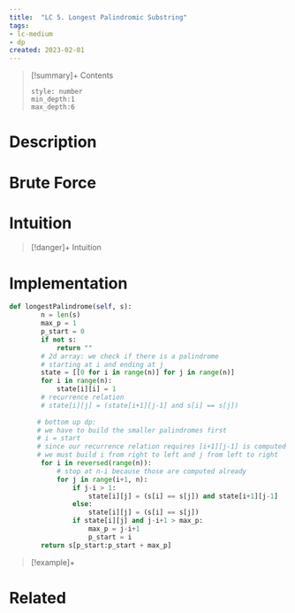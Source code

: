 ```yaml
---
title:  "LC 5. Longest Palindromic Substring"
tags:
- lc-medium
- dp
created: 2023-02-01
---
```


>[!summary]+ Contents
>```toc
>style: number
>min_depth:1
>max_depth:6
>```

# Description

# Brute Force
# Intuition

>[!danger]+ Intuition

# Implementation
```python
def longestPalindrome(self, s):
        n = len(s)
        max_p = 1
        p_start = 0
        if not s:
            return ""
        # 2d array: we check if there is a palindrome
        # starting at i and ending at j
        state = [[0 for i in range(n)] for j in range(n)]
        for i in range(n):
            state[i][i] = 1 
        # recurrence relation
        # state[i][j] = (state[i+1][j-1] and s[i] == s[j])
        
       # bottom up dp: 
       # we have to build the smaller palindromes first
       # i = start
       # since our recurrence relation requires [i+1][j-1] is computed
       # we must build i from right to left and j from left to right
        for i in reversed(range(n)):
            # stop at n-i because those are computed already
            for j in range(i+1, n):
                if j-i > 1:
                    state[i][j] = (s[i] == s[j]) and state[i+1][j-1]
                else:
                    state[i][j] = (s[i] == s[j])
                if state[i][j] and j-i+1 > max_p:
                    max_p = j-i+1
                    p_start = i
        return s[p_start:p_start + max_p]
```

>[!example]+ 


# Related
